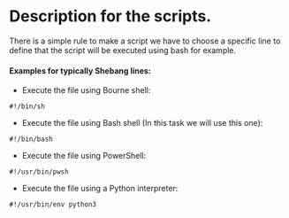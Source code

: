 # Description for the scripts.
There is a simple rule to make a script we have to choose a specific line to define that the script will be executed using bash for example.
#### Examples for typically Shebang lines:
* Execute the file using Bourne shell:
```
#!/bin/sh
```
* Execute the file using Bash shell (In this task we will use this one):
```
#!/bin/bash
```
* Execute the file using PowerShell:
```
#!/usr/bin/pwsh
```
* Execute the file using a Python interpreter:
```
#!/usr/bin/env python3
```
